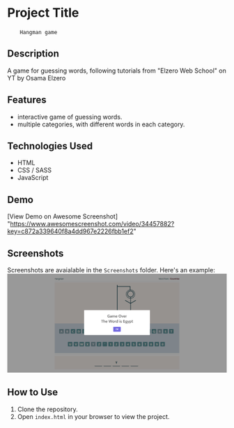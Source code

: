# Project Title

        Hangman game

## Description

A game for guessing words, following tutorials from "Elzero Web School" on YT by Osama Elzero

## Features

- interactive game of guessing words.
- multiple categories, with different words in each category.

## Technologies Used

- HTML
- CSS / SASS
- JavaScript

## Demo

[View Demo on Awesome Screenshot]
"https://www.awesomescreenshot.com/video/34457882?key=c872a339640f8a4dd967e2226fbb1ef2"

## Screenshots

Screenshots are avaialable in the `Screenshots` folder.
Here's an example:
![Sample Screenshot](Screenshots/Hangman-2.png)

## How to Use

1. Clone the repository.
2. Open `index.html` in your browser to view the project.
